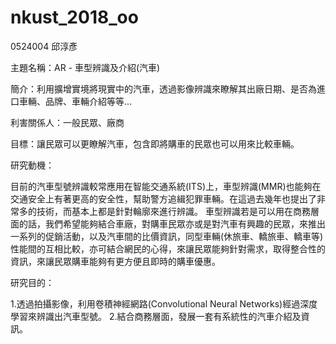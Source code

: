 # nkust_2018_oo
0524004 邱淳彥

主題名稱：AR - 車型辨識及介紹(汽車)

簡介：利用擴增實境將現實中的汽車，透過影像辨識來瞭解其出廠日期、是否為進口車輛、品牌、車輛介紹等等...

利害關係人：一般民眾、廠商

目標：讓民眾可以更瞭解汽車，包含即將購車的民眾也可以用來比較車輛。

研究動機：

目前的汽車型號辨識較常應用在智能交通系統(ITS)上，車型辨識(MMR)也能夠在交通安全上有著更高的安全性，幫助警方追緝犯罪車輛。在這過去幾年也提出了非常多的技術，而基本上都是針對輪廓來進行辨識。
車型辨識若是可以用在商務層面的話，我們希望能夠結合車廠，對購車民眾亦或是對汽車有興趣的民眾，來推出一系列的促銷活動，以及汽車間的比價資訊，同型車輛(休旅車、轎旅車、轎車等)性能間的互相比較，亦可結合網民的心得，來讓民眾能夠針對需求，取得整合性的資訊，來讓民眾購車能夠有更方便且即時的購車優惠。

研究目的：

1.透過拍攝影像，利用卷積神經網路(Convolutional Neural Networks)經過深度學習來辨識出汽車型號。
2.結合商務層面，發展一套有系統性的汽車介紹及資訊。
